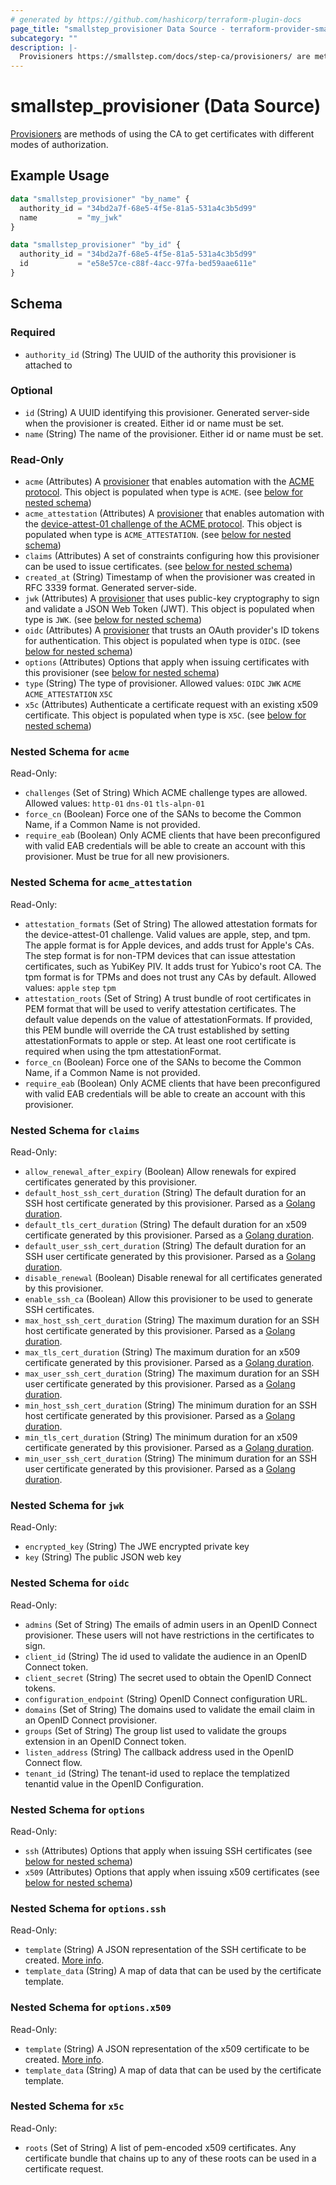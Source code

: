 ```yaml
---
# generated by https://github.com/hashicorp/terraform-plugin-docs
page_title: "smallstep_provisioner Data Source - terraform-provider-smallstep"
subcategory: ""
description: |-
  Provisioners https://smallstep.com/docs/step-ca/provisioners/ are methods of using the CA to get certificates with different modes of authorization.
---
```


# smallstep_provisioner (Data Source)

[Provisioners](https://smallstep.com/docs/step-ca/provisioners/) are methods of using the CA to get certificates with different modes of authorization.

## Example Usage

```terraform
data "smallstep_provisioner" "by_name" {
  authority_id = "34bd2a7f-68e5-4f5e-81a5-531a4c3b5d99"
  name         = "my_jwk"
}

data "smallstep_provisioner" "by_id" {
  authority_id = "34bd2a7f-68e5-4f5e-81a5-531a4c3b5d99"
  id           = "e58e57ce-c88f-4acc-97fa-bed59aae611e"
}
```

<!-- schema generated by tfplugindocs -->
## Schema

### Required

- `authority_id` (String) The UUID of the authority this provisioner is attached to

### Optional

- `id` (String) A UUID identifying this provisioner. Generated server-side when the provisioner is created. Either id or name must be set.
- `name` (String) The name of the provisioner. Either id or name must be set.

### Read-Only

- `acme` (Attributes) A [provisioner](https://smallstep.com/docs/step-ca/provisioners/#acme) that enables automation with the [ACME protocol](https://smallstep.com/docs/step-ca/acme-basics/#acme-challenges). This object is populated when type is `ACME`. (see [below for nested schema](#nestedatt--acme))
- `acme_attestation` (Attributes) A [provisioner](https://smallstep.com/docs/step-ca/provisioners/#acme) that enables automation with the [device-attest-01 challenge of the ACME protocol](https://smallstep.com/blog/acme-managed-device-attestation-explained/). This object is populated when type is `ACME_ATTESTATION`. (see [below for nested schema](#nestedatt--acme_attestation))
- `claims` (Attributes) A set of constraints configuring how this provisioner can be used to issue certificates. (see [below for nested schema](#nestedatt--claims))
- `created_at` (String) Timestamp of when the provisioner was created in RFC 3339 format. Generated server-side.
- `jwk` (Attributes) A [provisioner](https://smallstep.com/docs/step-ca/provisioners/#jwk) that uses public-key cryptography to sign and validate a JSON Web Token (JWT). This object is populated when type is `JWK`. (see [below for nested schema](#nestedatt--jwk))
- `oidc` (Attributes) A [provisioner](https://smallstep.com/docs/step-ca/provisioners/#oauthoidc-single-sign-on) that trusts an OAuth provider's ID tokens for authentication. This object is populated when type is `OIDC`. (see [below for nested schema](#nestedatt--oidc))
- `options` (Attributes) Options that apply when issuing certificates with this provisioner (see [below for nested schema](#nestedatt--options))
- `type` (String) The type of provisioner. Allowed values: `OIDC` `JWK` `ACME` `ACME_ATTESTATION` `X5C`
- `x5c` (Attributes) Authenticate a certificate request with an existing x509 certificate. This object is populated when type is `X5C`. (see [below for nested schema](#nestedatt--x5c))

<a id="nestedatt--acme"></a>
### Nested Schema for `acme`

Read-Only:

- `challenges` (Set of String) Which ACME challenge types are allowed. Allowed values: `http-01` `dns-01` `tls-alpn-01`
- `force_cn` (Boolean) Force one of the SANs to become the Common Name, if a Common Name is not provided.
- `require_eab` (Boolean) Only ACME clients that have been preconfigured with valid EAB credentials will be able to create an account with this provisioner. Must be true for all new provisioners.


<a id="nestedatt--acme_attestation"></a>
### Nested Schema for `acme_attestation`

Read-Only:

- `attestation_formats` (Set of String) The allowed attestation formats for the device-attest-01 challenge. Valid values are apple, step, and tpm. The apple format is for Apple devices, and adds trust for Apple's CAs. The step format is for non-TPM devices that can issue attestation certificates, such as YubiKey PIV. It adds trust for Yubico's root CA. The tpm format is for TPMs and does not trust any CAs by default. Allowed values: `apple` `step` `tpm`
- `attestation_roots` (Set of String) A trust bundle of root certificates in PEM format that will be used to verify attestation certificates. The default value depends on the value of attestationFormats. If provided, this PEM bundle will override the CA trust established by setting attestationFormats to apple or step. At least one root certificate is required when using the tpm attestationFormat.
- `force_cn` (Boolean) Force one of the SANs to become the Common Name, if a Common Name is not provided.
- `require_eab` (Boolean) Only ACME clients that have been preconfigured with valid EAB credentials will be able to create an account with this provisioner.


<a id="nestedatt--claims"></a>
### Nested Schema for `claims`

Read-Only:

- `allow_renewal_after_expiry` (Boolean) Allow renewals for expired certificates generated by this provisioner.
- `default_host_ssh_cert_duration` (String) The default duration for an SSH host certificate generated by this provisioner. Parsed as a [Golang duration](https://pkg.go.dev/time#ParseDuration).
- `default_tls_cert_duration` (String) The default duration for an x509 certificate generated by this provisioner. Parsed as a [Golang duration](https://pkg.go.dev/time#ParseDuration).
- `default_user_ssh_cert_duration` (String) The default duration for an SSH user certificate generated by this provisioner. Parsed as a [Golang duration](https://pkg.go.dev/time#ParseDuration).
- `disable_renewal` (Boolean) Disable renewal for all certificates generated by this provisioner.
- `enable_ssh_ca` (Boolean) Allow this provisioner to be used to generate SSH certificates.
- `max_host_ssh_cert_duration` (String) The maximum duration for an SSH host certificate generated by this provisioner. Parsed as a [Golang duration](https://pkg.go.dev/time#ParseDuration).
- `max_tls_cert_duration` (String) The maximum duration for an x509 certificate generated by this provisioner. Parsed as a [Golang duration](https://pkg.go.dev/time#ParseDuration).
- `max_user_ssh_cert_duration` (String) The maximum duration for an SSH user certificate generated by this provisioner. Parsed as a [Golang duration](https://pkg.go.dev/time#ParseDuration).
- `min_host_ssh_cert_duration` (String) The minimum duration for an SSH host certificate generated by this provisioner. Parsed as a [Golang duration](https://pkg.go.dev/time#ParseDuration).
- `min_tls_cert_duration` (String) The minimum duration for an x509 certificate generated by this provisioner. Parsed as a [Golang duration](https://pkg.go.dev/time#ParseDuration).
- `min_user_ssh_cert_duration` (String) The minimum duration for an SSH user certificate generated by this provisioner. Parsed as a [Golang duration](https://pkg.go.dev/time#ParseDuration).


<a id="nestedatt--jwk"></a>
### Nested Schema for `jwk`

Read-Only:

- `encrypted_key` (String) The JWE encrypted private key
- `key` (String) The public JSON web key


<a id="nestedatt--oidc"></a>
### Nested Schema for `oidc`

Read-Only:

- `admins` (Set of String) The emails of admin users in an OpenID Connect provisioner. These users will not have restrictions in the certificates to sign.
- `client_id` (String) The id used to validate the audience in an OpenID Connect token.
- `client_secret` (String) The secret used to obtain the OpenID Connect tokens.
- `configuration_endpoint` (String) OpenID Connect configuration URL.
- `domains` (Set of String) The domains used to validate the email claim in an OpenID Connect provisioner.
- `groups` (Set of String) The group list used to validate the groups extension in an OpenID Connect token.
- `listen_address` (String) The callback address used in the OpenID Connect flow.
- `tenant_id` (String) The tenant-id used to replace the templatized tenantid value in the OpenID Configuration.


<a id="nestedatt--options"></a>
### Nested Schema for `options`

Read-Only:

- `ssh` (Attributes) Options that apply when issuing SSH certificates (see [below for nested schema](#nestedatt--options--ssh))
- `x509` (Attributes) Options that apply when issuing x509 certificates (see [below for nested schema](#nestedatt--options--x509))

<a id="nestedatt--options--ssh"></a>
### Nested Schema for `options.ssh`

Read-Only:

- `template` (String) A JSON representation of the SSH certificate to be created. [More info](https://smallstep.com/docs/step-ca/templates/#ssh-templates).
- `template_data` (String) A map of data that can be used by the certificate template.


<a id="nestedatt--options--x509"></a>
### Nested Schema for `options.x509`

Read-Only:

- `template` (String) A JSON representation of the x509 certificate to be created. [More info](https://smallstep.com/docs/step-ca/templates/#x509-templates).
- `template_data` (String) A map of data that can be used by the certificate template.



<a id="nestedatt--x5c"></a>
### Nested Schema for `x5c`

Read-Only:

- `roots` (Set of String) A list of pem-encoded x509 certificates. Any certificate bundle that chains up to any of these roots can be used in a certificate request.


